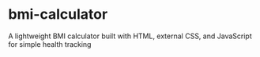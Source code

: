 # bmi-calculator
A lightweight BMI calculator built with HTML, external CSS, and JavaScript for simple health tracking
